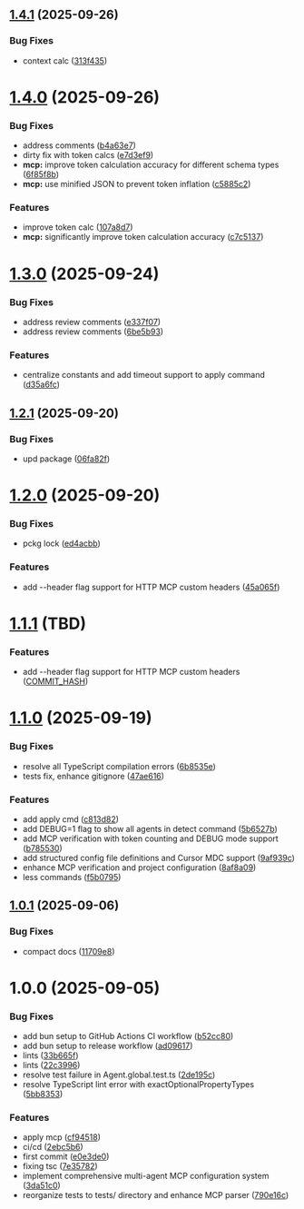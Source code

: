 ## [1.4.1](https://github.com/agentinit/agentinit/compare/v1.4.0...v1.4.1) (2025-09-26)


### Bug Fixes

* context calc ([313f435](https://github.com/agentinit/agentinit/commit/313f435f9e0d34f5df8d50ab34584bb522b9f69e))

# [1.4.0](https://github.com/agentinit/agentinit/compare/v1.3.0...v1.4.0) (2025-09-26)


### Bug Fixes

* address comments ([b4a63e7](https://github.com/agentinit/agentinit/commit/b4a63e79b376d059e2403ad396b779912e8ca50e))
* dirty fix with token calcs ([e7d3ef9](https://github.com/agentinit/agentinit/commit/e7d3ef98ea700937f2ccbd448ff18da02e65d1cd))
* **mcp:** improve token calculation accuracy for different schema types ([6f85f8b](https://github.com/agentinit/agentinit/commit/6f85f8b8448e8a391029f7bd50f975be5818ff7e))
* **mcp:** use minified JSON to prevent token inflation ([c5885c2](https://github.com/agentinit/agentinit/commit/c5885c277ac920781919178786386130b04b7633))


### Features

* improve token calc ([107a8d7](https://github.com/agentinit/agentinit/commit/107a8d7b5b849a7dfc4dd776474c7d0bcd11c179))
* **mcp:** significantly improve token calculation accuracy ([c7c5137](https://github.com/agentinit/agentinit/commit/c7c51377565e2ab110262c859d05a988a39a80ee))

# [1.3.0](https://github.com/agentinit/agentinit/compare/v1.2.1...v1.3.0) (2025-09-24)


### Bug Fixes

* address review comments ([e337f07](https://github.com/agentinit/agentinit/commit/e337f072bd41794756c72a3cdba96ebaff033e5f))
* address review comments ([6be5b93](https://github.com/agentinit/agentinit/commit/6be5b937ec6fcbf924ea93f378156ba44a46b9d5))


### Features

* centralize constants and add timeout support to apply command ([d35a6fc](https://github.com/agentinit/agentinit/commit/d35a6fc2dd76923c82ca7f26b4503260f25e944f))

## [1.2.1](https://github.com/agentinit/agentinit/compare/v1.2.0...v1.2.1) (2025-09-20)


### Bug Fixes

* upd package ([06fa82f](https://github.com/agentinit/agentinit/commit/06fa82fb67e296e85330806084ecea12f6916f05))

# [1.2.0](https://github.com/agentinit/agentinit/compare/v1.1.0...v1.2.0) (2025-09-20)


### Bug Fixes

* pckg lock ([ed4acbb](https://github.com/agentinit/agentinit/commit/ed4acbbc27c6342a109c81b91e6a23f264de1b9f))


### Features

* add --header flag support for HTTP MCP custom headers ([45a065f](https://github.com/agentinit/agentinit/commit/45a065f3b3876056acc76df4291db1808b94040a))

# [1.1.1](https://github.com/agentinit/agentinit/compare/v1.1.0...v1.1.1) (TBD)

### Features

* add --header flag support for HTTP MCP custom headers ([COMMIT_HASH](https://github.com/agentinit/agentinit/commit/COMMIT_HASH))

# [1.1.0](https://github.com/agentinit/agentinit/compare/v1.0.1...v1.1.0) (2025-09-19)


### Bug Fixes

* resolve all TypeScript compilation errors ([6b8535e](https://github.com/agentinit/agentinit/commit/6b8535e89e5e701587199fce519bd4d449d186e3))
* tests fix, enhance gitignore ([47ae616](https://github.com/agentinit/agentinit/commit/47ae616559a144ae1c2025060cffeefde494baac))


### Features

* add apply cmd ([c813d82](https://github.com/agentinit/agentinit/commit/c813d829aa0ef51029516f9e35af752efbb006e0))
* add DEBUG=1 flag to show all agents in detect command ([5b6527b](https://github.com/agentinit/agentinit/commit/5b6527bf0174f23be15a9795bb617e303283f5af))
* add MCP verification with token counting and DEBUG mode support ([b785530](https://github.com/agentinit/agentinit/commit/b78553073756719f40699591f2915190451fa285))
* add structured config file definitions and Cursor MDC support ([9af939c](https://github.com/agentinit/agentinit/commit/9af939c8102810d8f0a1d562fe5d561cf62af230))
* enhance MCP verification and project configuration ([8af8a09](https://github.com/agentinit/agentinit/commit/8af8a09a974c2f0f6075fda60e72c120517af13a))
* less commands ([f5b0795](https://github.com/agentinit/agentinit/commit/f5b07958f3296aa74e1d378d3e66fcf2146a6c00))

## [1.0.1](https://github.com/agentinit/agentinit/compare/v1.0.0...v1.0.1) (2025-09-06)


### Bug Fixes

* compact docs ([11709e8](https://github.com/agentinit/agentinit/commit/11709e8655d217178c1ab8943ab02247e0c36b4f))

# 1.0.0 (2025-09-05)


### Bug Fixes

* add bun setup to GitHub Actions CI workflow ([b52cc80](https://github.com/agentinit/agentinit/commit/b52cc80aaa5427f28bec728dd07c1470cdf1540c))
* add bun setup to release workflow ([ad09617](https://github.com/agentinit/agentinit/commit/ad096176a903e860c6f5eab6a8ad845b2beefa7c))
* lints ([33b665f](https://github.com/agentinit/agentinit/commit/33b665f2bf0f6b30995f70feb96d1782a5312010))
* lints ([22c3996](https://github.com/agentinit/agentinit/commit/22c3996f1df4825e7c346c027081a127bd072c33))
* resolve test failure in Agent.global.test.ts ([2de195c](https://github.com/agentinit/agentinit/commit/2de195c593c3f5fdaf7e809098af1b2c74836f48))
* resolve TypeScript lint error with exactOptionalPropertyTypes ([5bb8353](https://github.com/agentinit/agentinit/commit/5bb8353d20ae8159958f9b17aeb338196ac110b8))


### Features

* apply mcp ([cf94518](https://github.com/agentinit/agentinit/commit/cf94518d05c494f755d0e56d7bc70b9aa0efdb30))
* ci/cd ([2ebc5b6](https://github.com/agentinit/agentinit/commit/2ebc5b6c0b7599eebaaa703e10d881b8a8ed1080))
* first commit ([e0e3de0](https://github.com/agentinit/agentinit/commit/e0e3de040aed1ebacea26a05d780ca0b143bb3ae))
* fixing tsc ([7e35782](https://github.com/agentinit/agentinit/commit/7e3578216d6d541e02e745b96541a21515690e20))
* implement comprehensive multi-agent MCP configuration system ([3da51c0](https://github.com/agentinit/agentinit/commit/3da51c036c24faa49437db61fadad72bc9712f03))
* reorganize tests to tests/ directory and enhance MCP parser ([790e16c](https://github.com/agentinit/agentinit/commit/790e16c289354acc5b6a81e814b70b409263247b))
